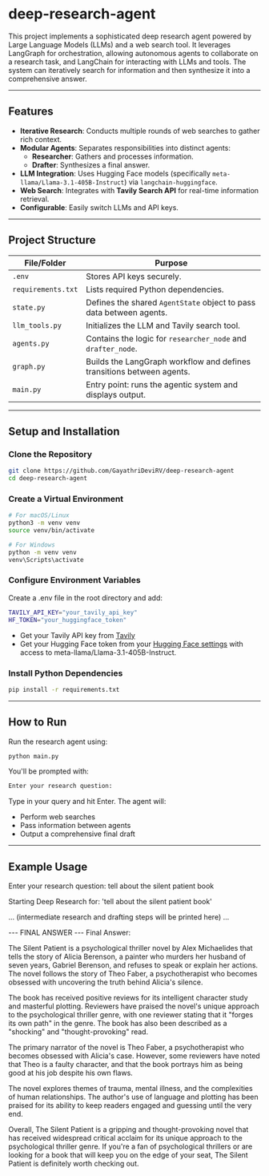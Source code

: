 # deep-research-agent
This project implements a sophisticated deep research agent powered by Large Language Models (LLMs) and a web search tool. It leverages LangGraph for orchestration, allowing autonomous agents to collaborate on a research task, and LangChain for interacting with LLMs and tools. The system can iteratively search for information and then synthesize it into a comprehensive answer.

---

## Features

- **Iterative Research**: Conducts multiple rounds of web searches to gather rich context.
- **Modular Agents**: Separates responsibilities into distinct agents:
  - **Researcher**: Gathers and processes information.
  - **Drafter**: Synthesizes a final answer.
- **LLM Integration**: Uses Hugging Face models (specifically `meta-llama/Llama-3.1-405B-Instruct`) via `langchain-huggingface`.
- **Web Search**: Integrates with **Tavily Search API** for real-time information retrieval.
- **Configurable**: Easily switch LLMs and API keys.

---

## Project Structure

| File/Folder       | Purpose |
|-------------------|---------|
| `.env`            | Stores API keys securely. |
| `requirements.txt`| Lists required Python dependencies. |
| `state.py`        | Defines the shared `AgentState` object to pass data between agents. |
| `llm_tools.py`    | Initializes the LLM and Tavily search tool. |
| `agents.py`       | Contains the logic for `researcher_node` and `drafter_node`. |
| `graph.py`        | Builds the LangGraph workflow and defines transitions between agents. |
| `main.py`         | Entry point: runs the agentic system and displays output. |

---

## Setup and Installation

### Clone the Repository

```bash
git clone https://github.com/GayathriDeviRV/deep-research-agent
cd deep-research-agent
```

### Create a Virtual Environment

```bash
# For macOS/Linux
python3 -m venv venv
source venv/bin/activate

# For Windows
python -m venv venv
venv\Scripts\activate
```

### Configure Environment Variables

Create a .env file in the root directory and add:

```bash
TAVILY_API_KEY="your_tavily_api_key"
HF_TOKEN="your_huggingface_token"
```
- Get your Tavily API key from [Tavily](https://www.tavily.com/)
- Get your Hugging Face token from your [Hugging Face settings](https://huggingface.co/settings/tokens) with access to meta-llama/Llama-3.1-405B-Instruct.

### Install Python Dependencies

```bash
pip install -r requirements.txt
```

---

## How to Run

Run the research agent using:

```bash
python main.py
```

You'll be prompted with:

```bash
Enter your research question:
```
Type in your query and hit Enter. The agent will:
- Perform web searches
- Pass information between agents
- Output a comprehensive final draft

---

## Example Usage

Enter your research question: tell about the silent patient book

Starting Deep Research for: 'tell about the silent patient book'

... (intermediate research and drafting steps will be printed here) ...

--- FINAL ANSWER ---
Final Answer:

The Silent Patient is a psychological thriller novel by Alex Michaelides that tells the story of Alicia Berenson, a painter who murders her husband of seven years, Gabriel Berenson, and refuses to speak or explain her actions. The novel follows the story of Theo Faber, a psychotherapist who becomes obsessed with uncovering the truth behind Alicia's silence.

The book has received positive reviews for its intelligent character study and masterful plotting. Reviewers have praised the novel's unique approach to the psychological thriller genre, with one reviewer stating that it "forges its own path" in the genre. The book has also been described as a "shocking" and "thought-provoking" read.

The primary narrator of the novel is Theo Faber, a psychotherapist who becomes obsessed with Alicia's case. However, some reviewers have noted that Theo is a faulty character, and that the book portrays him as being good at his job despite his own flaws.

The novel explores themes of trauma, mental illness, and the complexities of human relationships. The author's use of language and plotting has been praised for its ability to keep readers engaged and guessing until the very end.

Overall, The Silent Patient is a gripping and thought-provoking novel that has received widespread critical acclaim for its unique approach to the psychological thriller genre. If you're a fan of psychological thrillers or are looking for a book that will keep you on the edge of your seat, The Silent Patient is definitely worth checking out.
